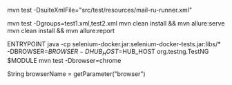 mvn test -DsuiteXmlFile="src/test/resources/mail-ru-runner.xml"

mvn test -Dgroups=test1.xml,test2.xml
mvn clean install && mvn allure:serve
mvn clean install && mvn allure:report

ENTRYPOINT java -cp selenium-docker.jar:selenium-docker-tests.jar:libs/* -DBROWSER=$BROWSER -DHUB_HOST=$HUB_HOST
org.testng.TestNG $MODULE
mvn test -Dbrowser=chrome

String browserName = getParameter("browser")
